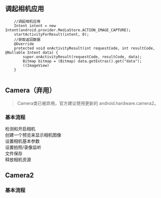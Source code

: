 ## 调起相机应用
```
    //调起相机应用
    Intent intent = new Intent(android.provider.MediaStore.ACTION_IMAGE_CAPTURE);
    startActivityForResult(intent, 0);
    //获取返回数据
    @Override
    protected void onActivityResult(int requestCode, int resultCode, @Nullable Intent data) {
        super.onActivityResult(requestCode, resultCode, data);
        Bitmap bitmap = (Bitmap) data.getExtras().get("data");
        ((ImageView)
    }
    
```

## Camera（弃用）
>Camera类已被弃用，官方建议使用更新的 android.hardware.camera2。

### 基本流程
检测和开启相机  
创建一个预览来显示相机图像  
设置相机基本参数  
设置拍照/录像监听  
文件保存  
释放相机资源  



## Camera2

### 基本流程


